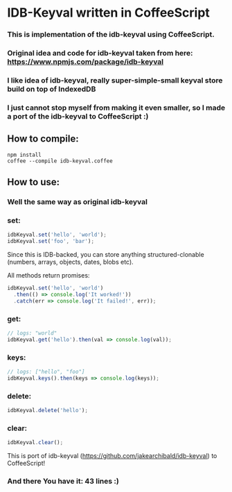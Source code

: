 # IDB-Keyval written in CoffeeScript

### This is implementation of the idb-keyval using CoffeeScript.
### Original idea and code for idb-keyval taken from here: https://www.npmjs.com/package/idb-keyval

### I like idea of idb-keyval, really super-simple-small keyval store build on top of IndexedDB
### I just cannot stop myself from making it even smaller, so I made a port of the idb-keyval to CoffeeScript :)

## How to compile:

```
npm install
coffee --compile idb-keyval.coffee
```

## How to use:

### Well the same way as original idb-keyval

### set:

```js
idbKeyval.set('hello', 'world');
idbKeyval.set('foo', 'bar');
```

Since this is IDB-backed, you can store anything structured-clonable (numbers, arrays, objects, dates, blobs etc).

All methods return promises:

```js
idbKeyval.set('hello', 'world')
  .then(() => console.log('It worked!'))
  .catch(err => console.log('It failed!', err));
```

### get:

```js
// logs: "world"
idbKeyval.get('hello').then(val => console.log(val));
```

### keys:

```js
// logs: ["hello", "foo"]
idbKeyval.keys().then(keys => console.log(keys));
```

### delete:

```js
idbKeyval.delete('hello');
```

### clear:

```js
idbKeyval.clear();
```

This is port of idb-keyval (https://github.com/jakearchibald/idb-keyval) to CoffeeScript!
### And there You have it: 43 lines :)
